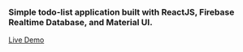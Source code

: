 <h3>Simple todo-list application built with ReactJS, Firebase Realtime Database, and Material UI.</h3>

[Live Demo](https://samuli-n.github.io/react-todolist/)
